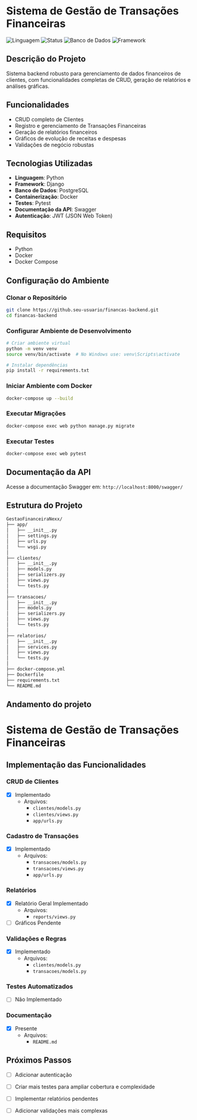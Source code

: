 # Sistema de Gestão de Transações Financeiras
![Linguagem](https://img.shields.io/badge/Linguagem-Python-blue?style=flat-square&logo=python)
![Status](https://img.shields.io/badge/Status-Em%20Desenvolvimento-yellow?style=flat-square)
![Banco de Dados](https://img.shields.io/badge/Banco%20de%20Dados-PostgreSQL-blue?style=flat-square&logo=postgresql)
![Framework](https://img.shields.io/badge/Framework-Django-green?style=flat-square&logo=django)

## Descrição do Projeto
Sistema backend robusto para gerenciamento de dados financeiros de clientes, com funcionalidades completas de CRUD, geração de relatórios e análises gráficas.

## Funcionalidades
- CRUD completo de Clientes
- Registro e gerenciamento de Transações Financeiras
- Geração de relatórios financeiros
- Gráficos de evolução de receitas e despesas
- Validações de negócio robustas

## Tecnologias Utilizadas
- **Linguagem**: Python
- **Framework**: Django
- **Banco de Dados**: PostgreSQL
- **Containerização**: Docker
- **Testes**: Pytest
- **Documentação da API**: Swagger
- **Autenticação**: JWT (JSON Web Token)

## Requisitos
- Python
- Docker
- Docker Compose

## Configuração do Ambiente

### Clonar o Repositório
```bash
git clone https://github.seu-usuario/financas-backend.git
cd financas-backend
```

### Configurar Ambiente de Desenvolvimento
```bash
# Criar ambiente virtual
python -m venv venv
source venv/bin/activate  # No Windows use: venv\Scripts\activate

# Instalar dependências
pip install -r requirements.txt
```

### Iniciar Ambiente com Docker
```bash
docker-compose up --build
```

### Executar Migrações
```bash
docker-compose exec web python manage.py migrate
```

### Executar Testes
```bash
docker-compose exec web pytest
```

## Documentação da API
Acesse a documentação Swagger em: `http://localhost:8000/swagger/`

## Estrutura do Projeto
```bash
GestaoFinanceiraNexx/
├── app/
│   ├── __init__.py
│   ├── settings.py
│   ├── urls.py
│   └── wsgi.py
│
├── clientes/
│   ├── __init__.py
│   ├── models.py
│   ├── serializers.py
│   ├── views.py
│   └── tests.py
│
├── transacoes/
│   ├── __init__.py
│   ├── models.py
│   ├── serializers.py
│   ├── views.py
│   └── tests.py
│
├── relatorios/
│   ├── __init__.py
│   ├── services.py
│   ├── views.py
│   └── tests.py
│
├── docker-compose.yml
├── Dockerfile
├── requirements.txt
└── README.md
```

## Andamento do projeto
# Sistema de Gestão de Transações Financeiras

## Implementação das Funcionalidades

### CRUD de Clientes
- [x] Implementado
  - Arquivos:
    - `clientes/models.py`
    - `clientes/views.py`
    - `app/urls.py`

### Cadastro de Transações
- [x] Implementado
  - Arquivos:
    - `transacoes/models.py`
    - `transacoes/views.py`
    - `app/urls.py`

### Relatórios
- [x] Relatório Geral Implementado
  - Arquivos:
    - `reports/views.py`
- [ ] Gráficos Pendente

### Validações e Regras
- [x] Implementado
  - Arquivos:
    - `clientes/models.py`
    - `transacoes/models.py`

### Testes Automatizados
- [ ] Não Implementado

### Documentação
- [x] Presente
  - Arquivos:
    - `README.md`

## Próximos Passos
- [ ] Adicionar autenticação
- [ ] Criar mais testes para ampliar cobertura e complexidade
- [ ] Implementar relatórios pendentes
- [ ] Adicionar validações mais complexas

